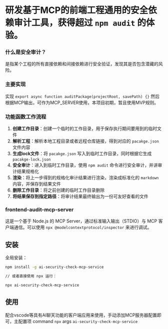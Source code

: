 # 研发基于MCP<JSON-RPC>的前端工程通用的安全依赖审计工具，获得超过 `npm audit` 的体验。

### 什么是安全审计？
是指某个工程的所有直接依赖和间接依赖进行安全验证，发现其是否包含潜藏的风险。

### 主要实现
实现 `export async function auditPackage(projectRoot, savePath) {}` 然后根据MCP<JSON-RPC>输出，可作为MCP_SERVER使用，本项目初期，暂且使用MVP规则。

### 功能函数工作流程
1. **创建工作目录**：创建一个临时的工作目录，用于保存执行期间要用到的临时文件
2. **解析工程**：解析本地工程目录或者远程仓库链接，得到对应的 `pacakge.json` 文件内容
3. **生成lock文件**：将 `pacakge.json` 写入到临时工作目录，同时根据它生成 `pacakge-lock.json`
4. **安全审计**：进入到临时工作目录，使用 `npm audit` 命令进行安全审计，并讲审计结果规格化
5. **渲染**：将上一步得到的规格化审计结果进行渲染，渲染成标准化的 `markdown` 内容，并保存到结果文件
6. **删除工作目录**：将之前创建的临时工作目录删除
7. **将结果保存到指定路径**：将审计结果最终输出为一份可友好查看的文件

### frontend-audit-mcp-server

这是一个基于 Node.js 的 MCP Server，通过标准输入输出（STDIO）与 MCP 客户端通信。可以使用 `npx @modelcontextprotocol/inspector` 来进行调试。

## 安装

全局安装：
```bash
npm install -g ai-security-check-mcp-service

// 或者直接使用 npx 运行：

npx ai-security-check-mcp-service
```

## 使用
配合vscode等具有AI聊天功能的客户端应用来使用，手动添加MCP服务器配置即可，主配置项 command `npx` args `ai-security-check-mcp-service`
